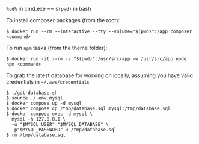 `%cd%` in cmd.exe == `$(pwd)` in bash

To install composer packages (from the root):
```
$ docker run --rm --interactive --tty --volume="$(pwd)":/app composer <command>
```

To run `npm` tasks (from the theme folder):
```
$ docker run -it --rm -v "$(pwd)":/usr/src/app -w /usr/src/app node npm <command>
```

To grab the latest database for working on locally, assuming you have valid
credentials in `~/.aws/credentials`

```
$ ./get-database.sh
$ source ./.env.mysql
$ docker compose up -d mysql
$ docker compose cp /tmp/database.sql mysql:/tmp/database.sql
$ docker compose exec -d mysql \
  mysql -h 127.0.0.1 \
  -u "$MYSQL_USER" "$MYSQL_DATABASE" \
  -p"$MYSQL_PASSWORD" < /tmp/database.sql
$ rm /tmp/database.sql
```
